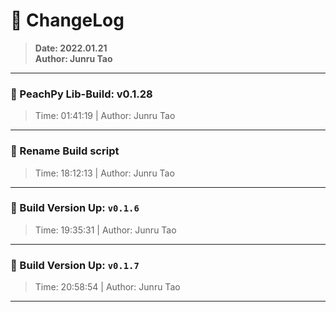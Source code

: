 # :hammer: ChangeLog
> __Date: 2022.01.21__<br>
> __Author: Junru Tao__<br>
---

### :electric_plug: PeachPy Lib-Build: v0.1.28
> Time: 01:41:19 | Author: Junru Tao
---
### :electric_plug: Rename Build script
> Time: 18:12:13 | Author: Junru Tao
---


### :electric_plug: Build Version Up: `v0.1.6`
> Time: 19:35:31 | Author: Junru Tao
---


### :electric_plug: Build Version Up: `v0.1.7`
> Time: 20:58:54 | Author: Junru Tao
---


